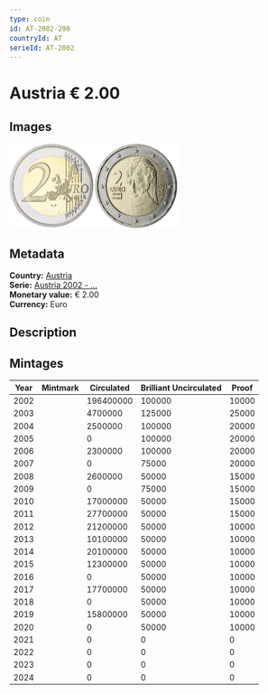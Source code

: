 ```yaml
---
type: coin
id: AT-2002-200
countryId: AT
serieId: AT-2002
---
```


# Austria € 2.00

## Images

<img src="../../../Images/common-2002-200.webp" height="150" alt="Front image"><img src="Images/austria-2002-200.webp" height="150" alt="Back image">

## Metadata

**Country:** [Austria](../index.md)\
**Serie:** [Austria 2002 - ...](index.md)\
**Monetary value:** € 2.00\
**Currency:** Euro

## Description

## Mintages

| Year | Mintmark | Circulated | Brilliant Uncirculated | Proof |
| ---- | -------- | ---------- | ---------------------- | ----- |
| 2002 |          | 196400000  | 100000                 | 10000 |
| 2003 |          | 4700000    | 125000                 | 25000 |
| 2004 |          | 2500000    | 100000                 | 20000 |
| 2005 |          | 0          | 100000                 | 20000 |
| 2006 |          | 2300000    | 100000                 | 20000 |
| 2007 |          | 0          | 75000                  | 20000 |
| 2008 |          | 2600000    | 50000                  | 15000 |
| 2009 |          | 0          | 75000                  | 15000 |
| 2010 |          | 17000000   | 50000                  | 15000 |
| 2011 |          | 27700000   | 50000                  | 15000 |
| 2012 |          | 21200000   | 50000                  | 10000 |
| 2013 |          | 10100000   | 50000                  | 10000 |
| 2014 |          | 20100000   | 50000                  | 10000 |
| 2015 |          | 12300000   | 50000                  | 10000 |
| 2016 |          | 0          | 50000                  | 10000 |
| 2017 |          | 17700000   | 50000                  | 10000 |
| 2018 |          | 0          | 50000                  | 10000 |
| 2019 |          | 15800000   | 50000                  | 10000 |
| 2020 |          | 0          | 50000                  | 10000 |
| 2021 |          | 0          | 0                      | 0     |
| 2022 |          | 0          | 0                      | 0     |
| 2023 |          | 0          | 0                      | 0     |
| 2024 |          | 0          | 0                      | 0     |
